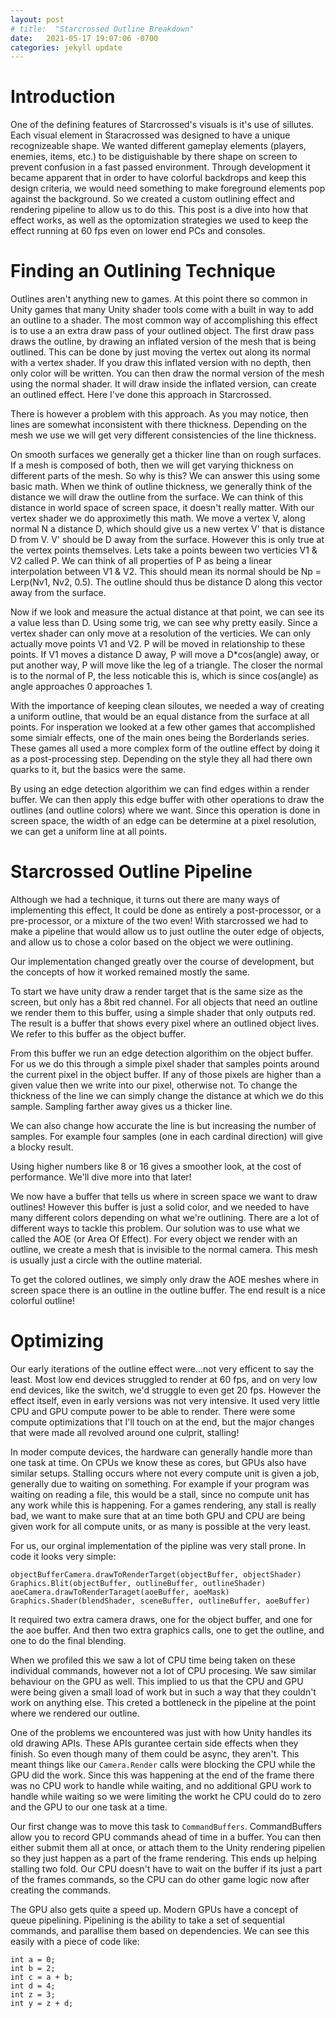 ```yaml
---
layout: post
# title:  "Starcrossed Outline Breakdown"
date:   2021-05-17 19:07:06 -0700
categories: jekyll update
---
```

# Introduction
One of the defining features of Starcrossed's visuals is it's use of sillutes. Each visual element in Staracrossed was
designed to have a unique recognizeable shape. We wanted different gameplay elements (players, enemies, items, etc.)
to be distiguishable by there shape on screen to prevent confusion in a fast passed environment. Through development it 
became apparent that in order to have colorful backdrops and keep this design criteria, we would need something to make 
foreground elements pop against the background. So we created a custom outlining effect and rendering pipeline to allow
us to do this. This post is a dive into how that effect works, as well as the optomization strategies we used to keep
the effect running at 60 fps even on lower end PCs and consoles.

# Finding an Outlining Technique
Outlines aren't anything new to games. At this point there so common in Unity games that many Unity shader tools come with 
a built in way to add an outline to a shader. The most common way of accomplishing this effect is to use a an extra draw 
pass of your outlined object. The first draw pass draws the outline, by drawing an inflated version of the mesh that is 
being outlined. This can be done by just moving the vertex out along its normal with a vertex shader. If you draw this 
inflated version with no depth, then only color will be written. You can then draw the normal version of the mesh using the 
normal shader. It will draw inside the inflated version, can create an outlined effect. Here I've done this approach in 
Starcrossed.

There is however a problem with this approach. As you may notice, then lines are somewhat inconsistent with there 
thickness. Depending on the mesh we use we will get very different consistencies of the line thickness.

On smooth surfaces we generally get a thicker line than on rough surfaces. If a mesh is composed of both, then we will get
varying thickness on different parts of the mesh. So why is this? We can answer this using some basic math. When we think of
outline thickness, we generally think of the distance we will draw the outline from the surface. We can think of this
distance in world space of screen space, it doesn't really matter. With our vertex shader we do approximetly this math.
We move a vertex V, along normal N a distance D, which should give us a new vertex V' that is distance D from V. V' should
be D away from the surface. However this is only true at the vertex points themselves. Lets take a points beween two
verticies V1 & V2 called P. We can think of all properties of P as being a linear interpolation between V1 & V2. This
should mean its normal should be Np = Lerp(Nv1, Nv2, 0.5). The outline should thus be distance D along this vector away
from the surface.

Now if we look and measure the actual distance at that point, we can see its a value less than D. Using some trig, we can
see why pretty easily. Since a vertex shader can only move at a resolution of the verticies. We can only actually move
points V1 and V2. P will be moved in relationship to these points. If V1 moves a distance D away, P will move a 
D*cos(angle) away, or put another way, P will move like the leg of a triangle. The closer the normal is to the normal of P,
the less noticable this is, which is since cos(angle) as angle approaches 0 approaches 1.

With the importance of keeping clean siloutes, we needed a way of creating a uniform outline, that would be an equal distance from the surface at all points. For insperation we looked at a few other games that accomplished some
simialr effects, one of the main ones being the Borderlands series. These games all used a more complex form of the
outline effect by doing it as a post-processing step. Depending on the style they all had there own quarks to it, but
the basics were the same. 

By using an edge detection algorithim we can find edges within a render buffer. We can then apply this edge buffer with other operations to draw the outlines (and outline colors) where we want. Since this operation is done in screen space, the width of an edge can be determine at a pixel resolution, we can get a uniform line at all points.

# Starcrossed Outline Pipeline
Although we had a technique, it turns out there are many ways of implementing this effect, It could be done as entirely a 
post-processor, or a pre-processor, or a mixture of the two even! With starcrossed we had to make a pipeline that would 
allow us to just outline the outer edge of objects, and allow us to chose a color based on the object we were outlining.

Our implementation changed greatly over the course of development, but the concepts of how it worked remained mostly the
same. 

To start we have unity draw a render target that is the same size as the screen, but only has a 8bit red channel. For all 
objects that need an outline we render them to this buffer, using a simple shader that only outputs red. The result is a 
buffer that shows every pixel where an outlined object lives. We refer to this buffer as the object buffer.

From this buffer we run an edge detection algorithim on the object buffer. For us we do this through a simple pixel shader
that samples points around the current pixel in the object buffer. If any of those pixels are higher than a given value
then we write into our pixel, otherwise not. To change the thickness of the line we can simply change the distance at which
we do this sample. Sampling farther away gives us a thicker line. 

We can also change how accurate the line is but increasing the number of samples. For example four samples (one in each
cardinal direction) will give a blocky result.

Using higher numbers like 8 or 16 gives a smoother look, at the cost of performance. We'll dive more into that later!

We now have a buffer that tells us where in screen space we want to draw outlines! However this buffer is just a solid
color, and we needed to have many different colors depending on what we're outlining. There are a lot of different
ways to tackle this problem. Our solution was to use what we called the AOE (or Area Of Effect). For every object
we render with an outline, we create a mesh that is invisible to the normal camera. This mesh is usually just a circle
with the outline material.

To get the colored outlines, we simply only draw the AOE meshes where in screen space there is an outline in the outline
buffer. The end result is a nice colorful outline!

# Optimizing
Our early iterations of the outline effect were...not very efficent to say the least. Most low end devices struggled to
render at 60 fps, and on very low end devices, like the switch, we'd struggle to even get 20 fps. However the effect
itself, even in early versions was not very intensive. It used very little CPU and GPU compute power to be able to
render. There were some compute optimizations that I'll touch on at the end, but the major changes that were made
all revolved around one culprit, stalling!

In moder compute devices, the hardware can generally handle more than one task at time. On CPUs we know these as cores, but GPUs also have similar setups. Stalling occurs where not every compute unit is given a job, generally due to waiting on something. For example if your program was waiting on reading a file, this would be a stall, since no compute unit has any work while this is happening. For a games rendering, any stall is really bad, we want to make sure that at an time both GPU and CPU are being given work for all compute units, or as many is possible at the very least.

For us, our orginal implementation of the pipline was very stall prone. In code it looks very simple:

```
objectBufferCamera.drawToRenderTarget(objectBuffer, objectShader)
Graphics.Blit(objectBuffer, outlineBuffer, outlineShader)
aoeCamera.drawToRenderTaraget(aoeBuffer, aoeMask)
Graphics.Shader(blendShader, sceneBuffer, outlineBuffer, aoeBuffer)
```

It required two extra camera draws, one for the object buffer, and one for the aoe buffer. And then two extra
graphics calls, one to get the outline, and one to do the final blending.

When we profiled this we saw a lot of CPU time being taken on these individual commands, however not a lot of CPU procesing.
We saw similar behaviour on the GPU as well. This implied to us that the CPU and GPU were being given a small load of work
but in such a way that they couldn't work on anything else. This creted a bottleneck in the pipeline at the point where
we rendered our outline.

One of the problems we encountered was just with how Unity handles its old drawing APIs. These APIs gurantee certain side
effects when they finish. So even though many of them could be async, they aren't. This meant things like our 
`Camera.Render` calls were blocking the CPU while the GPU did the work. Since this was happening at the end of the frame
there was no CPU work to handle while waiting, and no additional GPU work to handle while waiting so we were limiting the
workt he CPU could do to zero and the GPU to our one task at a time.

Our first change was to move this task to `CommandBuffers`. CommandBuffers allow you to record GPU commands ahead of time
in a buffer. You can then either submit them all at once, or attach them to the Unity rendering pipelien so they just
happen as a part of the frame rendering. This ends up helping stalling two fold. Our CPU doesn't have to wait on the
buffer if its just a part of the frames commands, so the CPU can do other game logic now after creating the commands.

The GPU also gets quite a speed up. Modern GPUs have a concept of queue pipelining. Pipelining is the ability to take
a set of sequential commands, and parallise them based on dependencies. We can see this easily with a piece of code like:

```
int a = 0;
int b = 2;
int c = a + b;
int d = 4;
int z = 3;
int y = z + d;